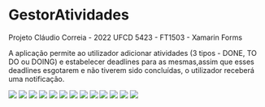 # GestorAtividades

Projeto Cláudio Correia - 2022
UFCD 5423 - FT1503 - Xamarin Forms

A aplicação permite ao utilizador adicionar atividades (3 tipos - DONE, TO DO ou DOING)
e estabelecer deadlines para as mesmas,assim que esses deadlines
esgotarem e não tiverem sido concluídas, o utilizador receberá uma notificação.

<img src="pic1.PNG">
<img src="pic2.PNG">
<img src="pic3.PNG">
<img src="pic4.PNG">
<img src="pic5.PNG">
<img src="pic6.PNG">
<img src="pic7.PNG">
<img src="pic8.PNG">
<img src="pic9.PNG">
<img src="pic10.PNG">
<img src="pic11.PNG">
<img src="pic12.png">
<img src="pic13.png">
